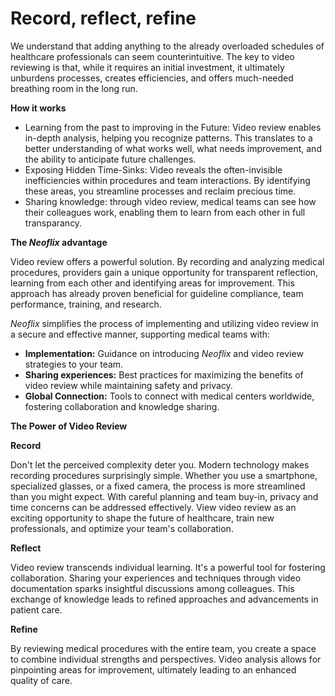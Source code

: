 # Record, reflect, refine

We understand that adding anything to the already overloaded schedules of healthcare professionals can seem counterintuitive. The key to video reviewing is that, while it requires an initial investment, it ultimately unburdens processes, creates efficiencies, and offers much-needed breathing room in the long run.

**How it works**

* Learning from the past to improving in the Future: Video review enables in-depth analysis, helping you recognize patterns. This translates to a better understanding of what works well, what needs improvement, and the ability to anticipate future challenges.
* Exposing Hidden Time-Sinks: Video reveals the often-invisible inefficiencies within procedures and team interactions. By identifying these areas, you streamline processes and reclaim precious time.
* Sharing knowledge: through video review, medical teams can see how their colleagues work, enabling them to learn from each other in full transparancy.&#x20;

**The **_**Neoflix**_** advantage**

Video review offers a powerful solution. By recording and analyzing medical procedures, providers gain a unique opportunity for transparent reflection, learning from each other and identifying areas for improvement. This approach has already proven beneficial for guideline compliance, team performance, training, and research.

_Neoflix_ simplifies the process of implementing and utilizing video review in a secure and effective manner, supporting medical teams with:

* **Implementation:** Guidance on introducing _Neoflix_ and video review strategies to your team.
* **Sharing experiences:** Best practices for maximizing the benefits of video review while maintaining safety and privacy.
* **Global Connection:** Tools to connect with medical centers worldwide, fostering collaboration and knowledge sharing.

**The Power of Video Review**

**Record**

Don't let the perceived complexity deter you. Modern technology makes recording procedures surprisingly simple. Whether you use a smartphone, specialized glasses, or a fixed camera, the process is more streamlined than you might expect. With careful planning and team buy-in, privacy and time concerns can be addressed effectively. View video review as an exciting opportunity to shape the future of healthcare, train new professionals, and optimize your team's collaboration.

**Reflect**

Video review transcends individual learning. It's a powerful tool for fostering collaboration. Sharing your experiences and techniques through video documentation sparks insightful discussions among colleagues. This exchange of knowledge leads to refined approaches and advancements in patient care.

**Refine**

By reviewing medical procedures with the entire team, you create a space to combine individual strengths and perspectives. Video analysis allows for pinpointing areas for improvement, ultimately leading to an enhanced quality of care.

